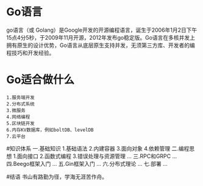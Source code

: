 # Go语言
   go语言（或 Golang）是Google开发的开源编程语言，诞生于2006年1月2日下午15点4分5秒，于2009年11月开源，2012年发布go稳定版。Go语言在多核并发上拥有原生的设计优势，Go语言从底层原生支持并发，无须第三方库、开发者的编程技巧和开发经验。
   
# Go适合做什么
    1.服务端开发
    2.分布式系统
    3.微服务
    4.网络编程
    5.区块链开发
    6.内存KV数据库，例如boltDB、levelDB
    7.云平台
#知识体系
      一.基础知识
        1.基础语法
        2.内建容器
        3.面向对象
        4.依赖管理
      二.编程思想
        1.面向接口
        2.函数式编程
        3.错误处理与资源管理
        ...
      三.RPC和GRPC
        ...
      四.Beego框架入门
        ...
      五.Gin框架入门
        ...
      六.分布式理论
        ...
      七.部署
        ...
        
#结语
    书山有路勤为径，学海无涯苦作舟。
